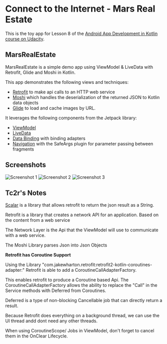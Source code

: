 # Connect to the Internet - Mars Real Estate

This is the toy app for Lesson 8 of the [Android App Development in Kotlin course on Udacity](https://classroom.udacity.com/courses/ud9012/).

## MarsRealEstate

MarsRealEstate is a simple demo app using ViewModel & LiveData with Retrofit, Glide and Moshi in Kotlin.

This app demonstrates the following views and techniques:

* [Retrofit](https://square.github.io/retrofit/) to make api calls to an HTTP web service
* [Moshi](https://github.com/square/moshi) which handles the deserialization of the returned JSON to Kotlin data objects 
* [Glide](https://bumptech.github.io/glide/) to load and cache images by URL.
  
It leverages the following components from the Jetpack library:

* [ViewModel](https://developer.android.com/topic/libraries/architecture/viewmodel)
* [LiveData](https://developer.android.com/topic/libraries/architecture/livedata)
* [Data Binding](https://developer.android.com/topic/libraries/data-binding/) with binding adapters
* [Navigation](https://developer.android.com/topic/libraries/architecture/navigation/) with the SafeArgs plugin for parameter passing between fragments

## Screenshots

![Screenshot 1](screenshots/screen_1.png)
![Screenshot 2](screenshots/screen_2.png)
![Screenshot 3](screenshots/screen_3.png)



## Tc2r's Notes

[Scalar](https://square.github.io/retrofit/) is a library that allows retrofit to return the json result as a String.

Retrofit is a library that creates a network API for an application. Based on the content from a web service

The Network Layer is the Api that the ViewModel will use to communicate with a web service.


The Moshi Library parses Json into Json Objects


**Retrofit  has Coroutine Support**

Using the Library "com.jakewharton.retrofit:retrofit2-kotlin-coroutines-adapter:" Retrofit is able 
to add a CoroutineCallAdapterFactory.

This enables retrofit to produce a Coroutine based Api.
The CoroutineCallAdapterFactory allows the ability to replace the "Call" in the Service methods with Deferred from Coroutines.

Deferred is a type of non-blocking Cancellable job that can directly return a result.

Because Retrofit does everything on a background thread, we can use the UI thread andd dont need any other threads. 

When using CoroutineScope/ Jobs in ViewModel, don't forget to cancel them in the OnClear Lifecycle. 

